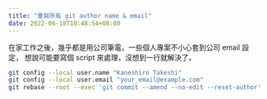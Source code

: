 ```yaml
---
title: "重寫所有 git author name & email"
date: 2022-06-18T10:48:54+08:00
---
```


在家工作之後，幾乎都是用公司筆電，一些個人專案不小心套到公司 email 設定，
想說可能要寫個 script 來處理，沒想到一行就解決了。


```bash
git config --local user.name "Kaneshiro Takeshi"
git config --local user.email "your_email@example.com"
git rebase --root --exec 'git commit --amend --no-edit --reset-author'
```
